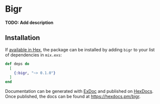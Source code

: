 # Bigr

**TODO: Add description**

## Installation

If [available in Hex](https://hex.pm/docs/publish), the package can be installed
by adding `bigr` to your list of dependencies in `mix.exs`:

```elixir
def deps do
  [
    {:bigr, "~> 0.1.0"}
  ]
end
```

Documentation can be generated with [ExDoc](https://github.com/elixir-lang/ex_doc)
and published on [HexDocs](https://hexdocs.pm). Once published, the docs can
be found at <https://hexdocs.pm/bigr>.

